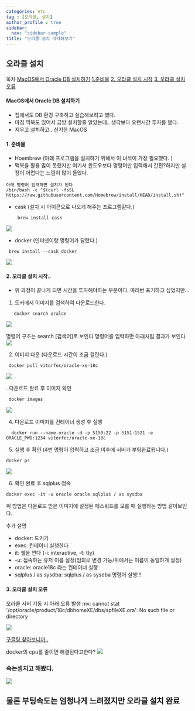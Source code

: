 ```yaml
---
categories: etc
tag : [오라클, 설치]
author_profile : true 
sidebar:
  nav: "sidebar-sample"
title: "오라클 설치 따라해보기"
---
```

## 오라클 설치
  목차 
    [MacOS에서 Oracle DB 설치하기](#macos에서-oracle-db-설치하기)
    [1.준비물](#1-준비물)
    [2. 오라클 설치 시작](#2-오라클-설치-시작)
    [3. 오라클 설치 오류](#3-오라클-설치-오류)

#### MacOS에서 Oracle DB 설치하기 
- 집에서도 DB 환경 구축하고 실습해보려고 했다.   
- 마침 맥북도 있어서 금방 설치할줄 알았는데.. 생각보다 오랜시간 투자를 했다.
- 지우고 설치하고.. 신기한 MacOS

#### 1. 준비물 
 - Hoembrew (아래 프로그램을 설치하기 위해서 이 녀석이 가장 필요했다. )
 - 맥북을 활용 많이 못했지만 여기서 윈도우보다 명령어만 입력해서 간편?하지만 설정이 어렵다는 느낌이 많이 들었다. 
  ```
  아래 명령어 입력하면 설치가 된다
  /bin/bash -c "$(curl -fsSL https://raw.githubusercontent.com/Homebrew/install/HEAD/install.sh)"
  ```
 - cask  (설치 시 아이콘으로 나오게 해주는 프로그램같다.)
   ```
    brew install cask
   ```
 <img src="https://user-images.githubusercontent.com/78027688/147571716-25a66a21-4f41-4df0-9698-8ff3054edf4d.png">

 - docker (인터넷이랑 명령어가 달랐다.)
  ```
   brew install --cask docker
  ```
  <img src="https://user-images.githubusercontent.com/78027688/147571940-0386a3f5-6697-4e86-ac04-0c7438c36246.png">

#### 2. 오라클 설치 시작..
 - 위 과정이 끝나게 되면 시간을 투자해야하는 부분이다. 여러번 포기하고 싶었지만...

 1. 도커에서 이미지를 검색하여 다운로드한다. 
```
   docker search oralce
```

 <img  src="https://user-images.githubusercontent.com/78027688/147572519-bc13afb7-bc92-451c-a8d0-74efed9501f8.png">

   명령어 구조는 search [검색어]로 보인다 
   명령어를 입력하면 아래처럼 결과가 보인다
 <img  src="https://user-images.githubusercontent.com/78027688/147572572-5471126d-b297-4257-b279-4ef850bf7638.png">

 2. 이미지 다운 (다운로드 시간이 조금 걸린다.)
```
 docker pull vitorfec/oracle-xe-18c
```
 <img src="https://user-images.githubusercontent.com/78027688/147573003-7d53a760-969e-40e9-abc4-5f74a370a28d.png">

 . 다운로드 완료 후 이미지 확인 
  ```
   docker images
  ```
 <img  src="https://user-images.githubusercontent.com/78027688/147573223-74bc90c3-780f-4e45-a2d8-8a87a174f381.png">

 4. 다운로드 이미지를 컨테이너 생성 후 실행
```
  docker run --name oracle -d -p 5150:22 -p 5151:1521 -e ORACLE_PWD:1234 vitorfec/oracle-xe-18c
 ```
 5. 실행 후 확인 (4번 명령어 입력하고 조금 이후에 서버가 부팅완료됩니다.)
```
docker ps
```
 <img src="https://user-images.githubusercontent.com/78027688/147573824-3cbc188d-443c-4237-beed-04937eee66fd.png">

 6. 확인 완료 후 sqlplus 접속
```
docker exec -it -u oracle oracle sqlplus / as sysdba 
```
위 방법은 다운로드 받은 이미지에 설정된 패스워드를 모를 때 실행하는 방법 같아보인다.

추가 설명 
* docker: 도커가
* exec: 컨테이너 실행한다
* it: 쉘을 연다  (-i: interactive, -t: tty)
* -u: 접속하는 유저 이름 설정(임의로 변경 가능/위에서는 이름이 동일하게 설정) 
* oracle: oracle18c 라는 컨테이너 실행
* sqlplus / as sysdba: sqlplus / as sysdba 명령어 실행!!!

#### 3. 오라클 설치 오류 
 오라클 서버 기동 시 아래 오류 발생 
  mv: cannot stat '/opt/oracle/product/18c/dbhomeXE/dbs/spfileXE.ora': No such file or directory

<img src="https://user-images.githubusercontent.com/78027688/147574218-aeaae818-3e06-463e-b22e-4a8ed88de927.png">

[구글링 찾아보니까..]("https://github.com/oracle/docker-images/issues/1522") 

docker의 cpu를 줄이면 해결된다고한다?
<img  src="https://user-images.githubusercontent.com/78027688/147574793-71ee9cbb-c3a2-4f2d-9aa9-08f94d4d8af3.png">

### 속는셈치고 해봤다.

<img  src="https://user-images.githubusercontent.com/78027688/147574898-6c4fff5b-b0d4-41e8-b53e-189e372d44ed.png">

## 물론 부팅속도는 엄청나게 느려졌지만 오라클 설치 완료
